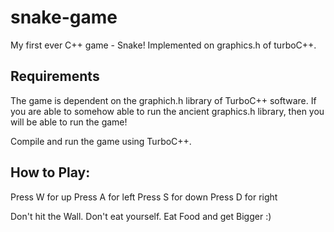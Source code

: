 # snake-game
My first ever C++ game - Snake! Implemented on graphics.h of turboC++.


## Requirements 
The game is dependent on the graphich.h library of TurboC++ software. If you are able to somehow able to run the ancient graphics.h library, then you will be able to run the game! 

Compile and run the game using TurboC++.


## How to Play: 

Press W for up
Press A for left
Press S for down
Press D for right

Don't hit the Wall.
Don't eat yourself.
Eat Food and get Bigger :) 